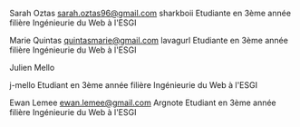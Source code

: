Sarah Oztas
sarah.oztas96@gmail.com
sharkboii
Etudiante en 3ème année filière Ingénieurie du Web à l'ESGI


Marie Quintas
quintasmarie@gmail.com
lavagurl
Etudiante en 3ème année filière Ingénieurie du Web à l'ESGI


Julien Mello

j-mello
Etudiant en 3ème année filière Ingénieurie du Web à l'ESGI


Ewan Lemee
ewan.lemee@gmail.com
Argnote
Etudiant en 3ème année filière Ingénieurie du Web à l'ESGI 
